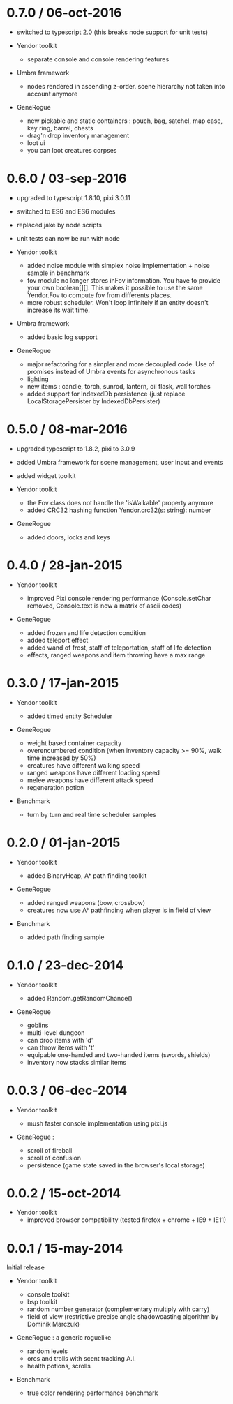 # 0.7.0 / 06-oct-2016
* switched to typescript 2.0 (this breaks node support for unit tests)

* Yendor toolkit
    - separate console and console rendering features

* Umbra framework
    - nodes rendered in ascending z-order. scene hierarchy not taken into account anymore

* GeneRogue
    - new pickable and static containers : pouch, bag, satchel, map case, key ring, barrel, chests
    - drag'n drop inventory management
    - loot ui
    - you can loot creatures corpses

# 0.6.0 / 03-sep-2016
* upgraded to typescript 1.8.10, pixi 3.0.11
* switched to ES6 and ES6 modules
* replaced jake by node scripts
* unit tests can now be run with node

* Yendor toolkit
    - added noise module with simplex noise implementation + noise sample in benchmark
    - fov module no longer stores inFov information. You have to provide your own boolean[][].
      This makes it possible to use the same Yendor.Fov to compute fov from differents places.
    - more robust scheduler. Won't loop infinitely if an entity doesn't increase its wait time.

* Umbra framework
	- added basic log support

* GeneRogue
    - major refactoring for a simpler and more decoupled code. Use of promises instead of Umbra events for asynchronous tasks
    - lighting
    - new items : candle, torch, sunrod, lantern, oil flask, wall torches
	- added support for IndexedDb persistence (just replace LocalStoragePersister by IndexedDbPersister)

# 0.5.0 / 08-mar-2016
* upgraded typescript to 1.8.2, pixi to 3.0.9
* added Umbra framework for scene management, user input and events
* added widget toolkit

* Yendor toolkit
	- the Fov class does not handle the 'isWalkable' property anymore
	- added CRC32 hashing function Yendor.crc32(s: string): number

* GeneRogue
	- added doors, locks and keys

# 0.4.0 / 28-jan-2015
* Yendor toolkit
	- improved Pixi console rendering performance (Console.setChar removed, Console.text is now a matrix of ascii codes)

* GeneRogue
	- added frozen and life detection condition
	- added teleport effect
	- added wand of frost, staff of teleportation, staff of life detection
	- effects, ranged weapons and item throwing have a max range

# 0.3.0 / 17-jan-2015
* Yendor toolkit
	- added timed entity Scheduler

* GeneRogue
	- weight based container capacity
	- overencumbered condition (when inventory capacity >= 90%, walk time increased by 50%)
	- creatures have different walking speed
	- ranged weapons have different loading speed
	- melee weapons have different attack speed
	- regeneration potion

* Benchmark
	- turn by turn and real time scheduler samples

# 0.2.0 / 01-jan-2015
* Yendor toolkit
	- added BinaryHeap, A* path finding toolkit

* GeneRogue
	- added ranged weapons (bow, crossbow)
	- creatures now use A* pathfinding when player is in field of view

* Benchmark
	- added path finding sample

# 0.1.0 / 23-dec-2014
* Yendor toolkit
	- added Random.getRandomChance()

* GeneRogue
	- goblins
	- multi-level dungeon
	- can drop items with 'd'
	- can throw items with 't'
	- equipable one-handed and two-handed items (swords, shields)
	- inventory now stacks similar items

# 0.0.3 / 06-dec-2014
* Yendor toolkit
	- mush faster console implementation using pixi.js

* GeneRogue :
	- scroll of fireball
	- scroll of confusion
	- persistence (game state saved in the browser's local storage)

# 0.0.2 / 15-oct-2014

* Yendor toolkit
	- improved browser compatibility (tested firefox + chrome + IE9 + IE11)

# 0.0.1 / 15-may-2014

Initial release

* Yendor toolkit
	- console toolkit
	- bsp toolkit
	- random number generator (complementary multiply with carry)
	- field of view (restrictive precise angle shadowcasting algorithm by Dominik Marczuk)

* GeneRogue : a generic roguelike
	- random levels
	- orcs and trolls with scent tracking A.I.
	- health potions, scrolls

* Benchmark
	- true color rendering performance benchmark
